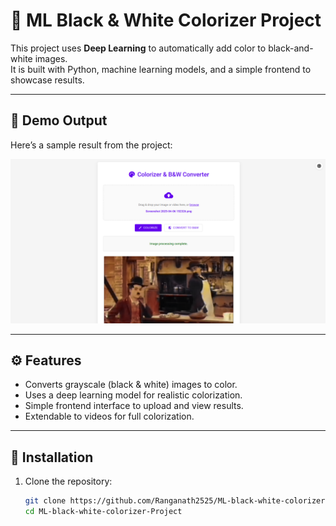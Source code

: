 # 🎨 ML Black & White Colorizer Project  

This project uses **Deep Learning** to automatically add color to black-and-white images.  
It is built with Python, machine learning models, and a simple frontend to showcase results.  

---

## 📸 Demo Output  

Here’s a sample result from the project:  

![Colorizer Demo](https://github.com/Ranganath2525/ML-black-white-colorizer-Project/raw/main/image.png)  

---

## ⚙️ Features  
- Converts grayscale (black & white) images to color.  
- Uses a deep learning model for realistic colorization.  
- Simple frontend interface to upload and view results.  
- Extendable to videos for full colorization.  

---

## 🚀 Installation  

1. Clone the repository:  
   ```bash
   git clone https://github.com/Ranganath2525/ML-black-white-colorizer-Project.git
   cd ML-black-white-colorizer-Project
